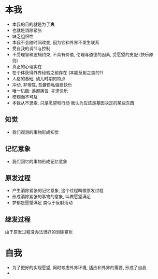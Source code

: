 # 本我
- 本我的目的就是为了**爽**
- 也就是消除紧张
- 缺乏组织性
- 本我不会随时间改变, 因为它和外界不发生联系
- 受自我的调节与控制
- 不受理智和逻辑约束, 不具有价值, 伦理与道德的因素, 受愿望的支配 (快乐原则)
- 真正的心理实在
- 在个体获得外界经验之前存在 (本能反射之类的?)
- 人格的基础, 幼儿时期的特点
- 冲动, 非理性, 孤僻自私偏爱快乐
- 唯一机能: 逃避痛苦, 寻求快乐
- 模糊而不可及
- 本我从不思索, 只是愿望和行动
我认为应该是基因决定的某些东西

## 知觉
- 我们观测的事物形成知觉

## 记忆意象
- 我们回忆的事物形成记忆意象

## 原发过程
- 产生消除紧张的记忆意象, 这个过程叫做原发过程
- 形成消除紧张的事物的意象, 叫做愿望满足
- 梦都是愿望满足
类似于反射活动

## 继发过程
由于原发过程没办法很好的消除紧张 

# 自我
- 为了更好的实现愿望, 同时考虑外界环境, 适应和外界的需要, 形成了自我
- 